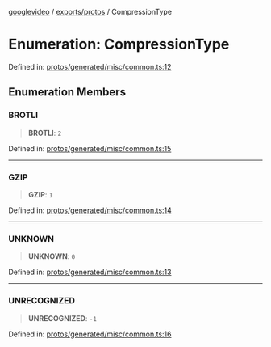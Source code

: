 [googlevideo](../../../README.md) / [exports/protos](../README.md) / CompressionType

# Enumeration: CompressionType

Defined in: [protos/generated/misc/common.ts:12](https://github.com/LuanRT/googlevideo/blob/5b84100979befab767d819a9606dde964d469341/protos/generated/misc/common.ts#L12)

## Enumeration Members

### BROTLI

> **BROTLI**: `2`

Defined in: [protos/generated/misc/common.ts:15](https://github.com/LuanRT/googlevideo/blob/5b84100979befab767d819a9606dde964d469341/protos/generated/misc/common.ts#L15)

***

### GZIP

> **GZIP**: `1`

Defined in: [protos/generated/misc/common.ts:14](https://github.com/LuanRT/googlevideo/blob/5b84100979befab767d819a9606dde964d469341/protos/generated/misc/common.ts#L14)

***

### UNKNOWN

> **UNKNOWN**: `0`

Defined in: [protos/generated/misc/common.ts:13](https://github.com/LuanRT/googlevideo/blob/5b84100979befab767d819a9606dde964d469341/protos/generated/misc/common.ts#L13)

***

### UNRECOGNIZED

> **UNRECOGNIZED**: `-1`

Defined in: [protos/generated/misc/common.ts:16](https://github.com/LuanRT/googlevideo/blob/5b84100979befab767d819a9606dde964d469341/protos/generated/misc/common.ts#L16)
